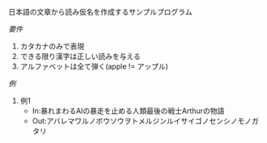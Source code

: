 日本語の文章から読み仮名を作成するサンプルプログラム

*要件*
1. カタカナのみで表現
1. できる限り漢字は正しい読みを与える
1.  アルファベットは全て弾く(apple != アップル)

*例*
1. 例1
    - In:暴れまわるAIの暴走を止める人類最後の戦士Arthurの物語
    - Out:アバレマワルノボウソウヲトメルジンルイサイゴノセンシノモノガタリ

